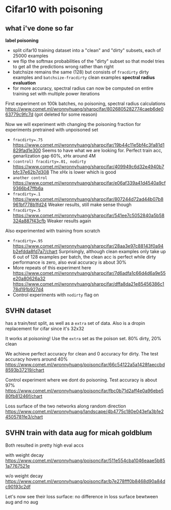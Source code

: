 # Cifar10 with poisoning

## what i've done so far
**label poisoning**
- split cifar10 training dataset into a "clean" and "dirty" subsets, each of 25000 examples
- we flip the softmax probabilities of the "dirty" subset so that model tries to get all the predictions wrong rather than right
- batchsize remains the same (128) but consists of `fracdirty` dirty examples and `batchsize-fracdirty` clean examples
**spectral radius evaluation**
- for more accuracy, spectral radius can now be computed on entire training set with multiple power iterations 

First experiment on 100k batches, no poisoning, spectral radius calculations
https://www.comet.ml/wronnyhuang/sharpcifar/8026805282774caeb6de063779c9fc7d
(got deleted for some reason)

Now we will experiment with changing the poisoning fraction for experiments pretrained with unpoisoned set
- `fracdirty=.75` https://www.comet.ml/wronnyhuang/sharpcifar/19b44c11e5bf4c3fa81d1829fad1e300
  Seems to have what we are looking for. Perfect train acc, genarlization gap 60%, xHx around 4M
- `(control) fracdirty=.01, nodirty` https://www.comet.ml/wronnyhuang/sharpcifar/409949c6d32e4940b7bfc37e62b7d308
  The xHx is lower which is good
- `another control` https://www.comet.ml/wronnyhuang/sharpcifar/e06af339a41d4540a9cf9366b47ffb6a
- `fracdirty=.1` https://www.comet.ml/wronnyhuang/sharpcifar/807244d72ad44b07b8961bf778b1fd24
  Weaker results, still make sense though
- `fracdirty=.5` https://www.comet.ml/wronnyhuang/sharpcifar/541ee7c5052840a5b58324a887f43cfb
  Weaker results again

Also experimented with training from scratch
- `fracdirty=.95` https://www.comet.ml/wronnyhuang/sharpcifar/28aa3e97c88143f0a94b2efdda8fd7a7/chart
  Surprisingly, although clean examples only take up 6 out of 128 examples per batch, the clean acc is perfect while dirty performance is zero, also eval accuracy is about 30%
- More repeats of this experiment here
  https://www.comet.ml/wronnyhuang/sharpcifar/7d6adfa1c66d4d6a9e55e20a80626a32
  https://www.comet.ml/wronnyhuang/sharpcifar/dffa8da21e85456386c178d191b927d4
- Control experiments with `nodirty` flag on


## SVHN dataset
has a train/test split, as well as a `extra` set of data. Also is a dropin replacement for cifar since it's 32x32

It works at poisoning! Use the `extra` set as the poison set.
80% dirty, 20% clean

We achieve perfect accuracy for clean and 0 accuracy for dirty. The test accuracy hovers around 40%
https://www.comet.ml/wronnyhuang/poisoncifar/66c54122a5a1428faeccbd8593b37219/chart

Control experiment where we dont do poisoning. Test accuracy is about 97%
https://www.comet.ml/wronnyhuang/poisoncifar/fbc0b71d2aff4e0a96ebe580fb81246f/chart

Loss surface of the two networks along random direction
https://www.comet.ml/wronnyhuang/landscape/4b4775c180e043efa3b1e24505781fe3/chart

## SVHN train with data aug for micah goldblum
Both resulted in pretty high eval accs

with weight decay
https://www.comet.ml/wronnyhuang/poisoncifar/511e554cba1046eaae5b851a7767521e

w/o weight decay
https://www.comet.ml/wronnyhuang/poisoncifar/b7e278fff0b8468d90a84dc90193c2df

Let's now see their loss surface: no difference in loss surface bewtween aug and no aug

